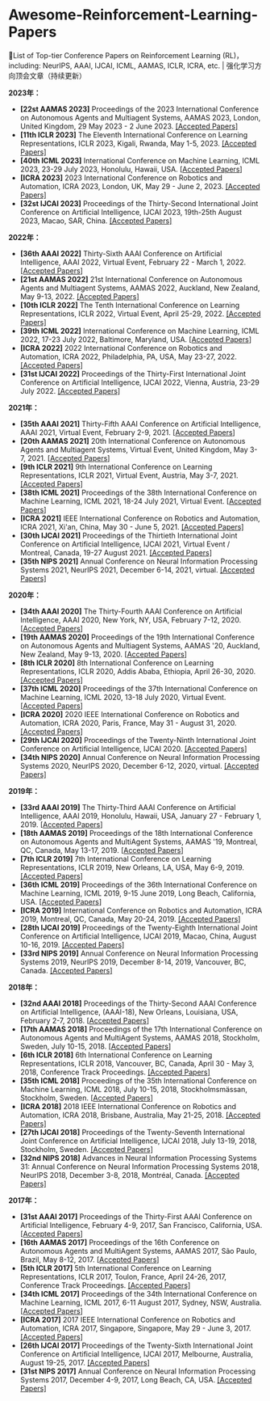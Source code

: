# Awesome-Reinforcement-Learning-Papers
🔨List of Top-tier Conference Papers on Reinforcement Learning (RL)，including: NeurIPS, AAAI, IJCAI, ICML, AAMAS, ICLR, ICRA, etc. | 强化学习方向顶会文章（持续更新）

**2023年：**

- **[22st AAMAS 2023]** Proceedings of the 2023 International Conference on Autonomous Agents and Multiagent Systems, AAMAS 2023, London, United Kingdom, 29 May 2023 - 2 June 2023. [[Accepted Papers]](./2023/2023-AAMAS)
- **[11th ICLR 2023]** The Eleventh International Conference on Learning Representations, ICLR 2023, Kigali, Rwanda, May 1-5, 2023. [[Accepted Papers]](./2023/2023-ICLR)
- **[40th ICML 2023]** International Conference on Machine Learning, ICML 2023, 23-29 July 2023, Honolulu, Hawaii, USA. [[Accepted Papers](./2023/2023-ICML)]
- **[ICRA 2023]** 2023 International Conference on Robotics and Automation, ICRA 2023, London, UK, May 29 - June 2, 2023. [[Accepted Papers]](./2023/2023-ICRA)
- **[32st IJCAI 2023]** Proceedings of the Thirty-Second International Joint Conference on Artificial Intelligence, IJCAI 2023, 19th-25th August 2023, Macao, SAR, China. [[Accepted Papers]](./2023/2023-IJCAI)

**2022年：**

- **[36th AAAI 2022]** Thirty-Sixth AAAI Conference on Artificial Intelligence, AAAI 2022, Virtual Event, February 22 - March 1, 2022. [[Accepted Papers](./2022/2022-AAAI)]
- **[21st AAMAS 2022]** 21st International Conference on Autonomous Agents and Multiagent Systems, AAMAS 2022, Auckland, New Zealand, May 9-13, 2022. [[Accepted Papers]](./2022/2022-AAMAS)
- **[10th ICLR 2022]** The Tenth International Conference on Learning Representations, ICLR 2022, Virtual Event, April 25-29, 2022. [[Accepted Papers]](./2022/2022-ICLR)
- **[39th ICML 2022]** International Conference on Machine Learning, ICML 2022, 17-23 July 2022, Baltimore, Maryland, USA. [[Accepted Papers](./2022/2022-ICML)]
- **[ICRA 2022]** 2022 International Conference on Robotics and Automation, ICRA 2022, Philadelphia, PA, USA, May 23-27, 2022. [[Accepted Papers]](./2022/2022-ICRA)
- **[31st IJCAI 2022]** Proceedings of the Thirty-First International Joint Conference on Artificial Intelligence, IJCAI 2022, Vienna, Austria, 23-29 July 2022. [[Accepted Papers]](./2022/2022-IJCAI)

**2021年：**

- **[35th AAAI 2021]** Thirty-Fifth AAAI Conference on Artificial Intelligence, AAAI 2021, Virtual Event, February 2-9, 2021. [[Accepted Papers](./2021/2021-AAAI)]
- **[20th AAMAS 2021]** 20th International Conference on Autonomous Agents and Multiagent Systems, Virtual Event, United Kingdom, May 3-7, 2021. [[Accepted Papers](./2021/2021-AAMAS)]
- **[9th ICLR 2021]** 9th International Conference on Learning Representations, ICLR 2021, Virtual Event, Austria, May 3-7, 2021. [[Accepted Papers]](./2021/2021-ICLR)
- **[38th ICML 2021]** Proceedings of the 38th International Conference on Machine Learning, ICML 2021, 18-24 July 2021, Virtual Event. [[Accepted Papers](./2021/2021-ICML)]
- **[ICRA 2021]** IEEE International Conference on Robotics and Automation, ICRA 2021, Xi'an, China, May 30 - June 5, 2021. [[Accepted Papers]](./2021/2021-ICRA)
- **[30th IJCAI 2021]** Proceedings of the Thirtieth International Joint Conference on Artificial Intelligence, IJCAI 2021, Virtual Event / Montreal, Canada, 19-27 August 2021. [[Accepted Papers]](./2021/2021-IJCAI)
- **[35th NIPS 2021]** Annual Conference on Neural Information Processing Systems 2021, NeurIPS 2021, December 6-14, 2021, virtual. [[Accepted Papers]](./2021/2021-NIPS)

**2020年：**

- **[34th AAAI 2020]** The Thirty-Fourth AAAI Conference on Artificial Intelligence, AAAI 2020, New York, NY, USA, February 7-12, 2020. [[Accepted Papers](./2020/2020-AAAI)]
- **[19th AAMAS 2020]** Proceedings of the 19th International Conference on Autonomous Agents and Multiagent Systems, AAMAS '20, Auckland, New Zealand, May 9-13, 2020. [[Accepted Papers](./2020/2020-AAMAS)]
- **[8th ICLR 2020]** 8th International Conference on Learning Representations, ICLR 2020, Addis Ababa, Ethiopia, April 26-30, 2020. [[Accepted Papers]](./2020/2020-ICLR)
- **[37th ICML 2020]** Proceedings of the 37th International Conference on Machine Learning, ICML 2020, 13-18 July 2020, Virtual Event. [[Accepted Papers](./2020/2020-ICML)]
- **[ICRA 2020]** 2020 IEEE International Conference on Robotics and Automation, ICRA 2020, Paris, France, May 31 - August 31, 2020. [[Accepted Papers]](./2020/2020-ICRA)
- **[29th IJCAI 2020]** Proceedings of the Twenty-Ninth International Joint Conference on Artificial Intelligence, IJCAI 2020. [[Accepted Papers]](./2020/2020-IJCAI)
- **[34th NIPS 2020]** Annual Conference on Neural Information Processing Systems 2020, NeurIPS 2020, December 6-12, 2020, virtual. [[Accepted Papers]](./2020/2020-NIPS)

**2019年：**

- **[33rd AAAI 2019]** The Thirty-Third AAAI Conference on Artificial Intelligence, AAAI 2019, Honolulu, Hawaii, USA, January 27 - February 1, 2019. [[Accepted Papers](./2019/2019-AAAI)]
- **[18th AAMAS 2019]** Proceedings of the 18th International Conference on Autonomous Agents and MultiAgent Systems, AAMAS '19, Montreal, QC, Canada, May 13-17, 2019. [[Accepted Papers](./2019/2019-AAMAS)]
- **[7th ICLR 2019]** 7th International Conference on Learning Representations, ICLR 2019, New Orleans, LA, USA, May 6-9, 2019. [[Accepted Papers]](./2019/2019-ICLR)
- **[36th ICML 2019]** Proceedings of the 36th International Conference on Machine Learning, ICML 2019, 9-15 June 2019, Long Beach, California, USA. [[Accepted Papers](./2019/2019-ICML)]
- **[ICRA 2019]** International Conference on Robotics and Automation, ICRA 2019, Montreal, QC, Canada, May 20-24, 2019. [[Accepted Papers]](./2019/2019-ICRA)
- **[28th IJCAI 2019]** Proceedings of the Twenty-Eighth International Joint Conference on Artificial Intelligence, IJCAI 2019, Macao, China, August 10-16, 2019. [[Accepted Papers]](./2019/2019-IJCAI)
- **[33rd NIPS 2019]** Annual Conference on Neural Information Processing Systems 2019, NeurIPS 2019, December 8-14, 2019, Vancouver, BC, Canada. [[Accepted Papers]](./2019/2019-NIPS)

**2018年：**

- **[32nd AAAI 2018]** Proceedings of the Thirty-Second AAAI Conference on Artificial Intelligence, (AAAI-18), New Orleans, Louisiana, USA, February 2-7, 2018. [[Accepted Papers](./2018/2018-AAAI)]
- **[17th AAMAS 2018]** Proceedings of the 17th International Conference on Autonomous Agents and MultiAgent Systems, AAMAS 2018, Stockholm, Sweden, July 10-15, 2018. [[Accepted Papers](./2018/2018-AAMAS)]
- **[6th ICLR 2018]** 6th International Conference on Learning Representations, ICLR 2018, Vancouver, BC, Canada, April 30 - May 3, 2018, Conference Track Proceedings. [[Accepted Papers]](./2018/2018-ICLR)
- **[35th ICML 2018]** Proceedings of the 35th International Conference on Machine Learning, ICML 2018, July 10-15, 2018, Stockholmsmässan, Stockholm, Sweden. [[Accepted Papers](./2018/2018-ICML)]
- **[ICRA 2018]** 2018 IEEE International Conference on Robotics and Automation, ICRA 2018, Brisbane, Australia, May 21-25, 2018. [[Accepted Papers]](./2018/2018-ICRA)
- **[27th IJCAI 2018]** Proceedings of the Twenty-Seventh International Joint Conference on Artificial Intelligence, IJCAI 2018, July 13-19, 2018, Stockholm, Sweden. [[Accepted Papers]](./2018/2018-IJCAI)
- **[32nd NIPS 2018]** Advances in Neural Information Processing Systems 31: Annual Conference on Neural Information Processing Systems 2018, NeurIPS 2018, December 3-8, 2018, Montréal, Canada. [[Accepted Papers]](./2018/2018-NIPS)

**2017年：**

- **[31st AAAI 2017]** Proceedings of the Thirty-First AAAI Conference on Artificial Intelligence, February 4-9, 2017, San Francisco, California, USA. [[Accepted Papers](./2017/2017-AAAI)]
- **[16th AAMAS 2017]** Proceedings of the 16th Conference on Autonomous Agents and MultiAgent Systems, AAMAS 2017, São Paulo, Brazil, May 8-12, 2017. [[Accepted Papers](./2017/2017-AAMAS)]
- **[5th ICLR 2017]** 5th International Conference on Learning Representations, ICLR 2017, Toulon, France, April 24-26, 2017, Conference Track Proceedings. [[Accepted Papers]](./2017/2017-ICLR)
- **[34th ICML 2017]** Proceedings of the 34th International Conference on Machine Learning, ICML 2017, 6-11 August 2017, Sydney, NSW, Australia.  [[Accepted Papers](./2017/2017-ICML)]
- **[ICRA 2017]** 2017 IEEE International Conference on Robotics and Automation, ICRA 2017, Singapore, Singapore, May 29 - June 3, 2017. [[Accepted Papers]](./2017/2017-ICRA)
- **[26th IJCAI 2017]** Proceedings of the Twenty-Sixth International Joint Conference on Artificial Intelligence, IJCAI 2017, Melbourne, Australia, August 19-25, 2017. [[Accepted Papers]](./2017/2017-IJCAI)
- **[31st NIPS 2017]** Annual Conference on Neural Information Processing Systems 2017, December 4-9, 2017, Long Beach, CA, USA. [[Accepted Papers]](./2017/2017-NIPS)
